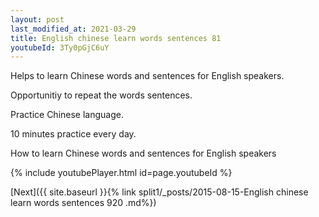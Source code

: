 ```yaml
---
layout: post
last_modified_at: 2021-03-29
title: English chinese learn words sentences 81 
youtubeId: 3Ty0pGjC6uY
---
```

 
 
Helps to learn Chinese words and sentences for English speakers.

Opportunitiy to repeat the words sentences. 

Practice Chinese language. 
 
10 minutes practice every day. 
 
How to learn Chinese words and sentences for English speakers 
 
{% include youtubePlayer.html id=page.youtubeId %}
 
 
[Next]({{ site.baseurl }}{% link  split1/_posts/2015-08-15-English chinese learn words sentences 920 .md%})
 
